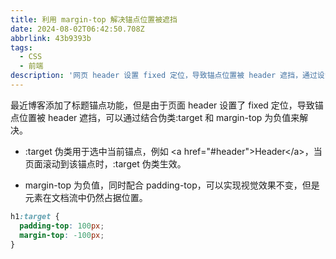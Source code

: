 ```yaml
---
title: 利用 margin-top 解决锚点位置被遮挡
date: 2024-08-02T06:42:50.708Z
abbrlink: 43b9393b
tags:
  - CSS
  - 前端
description: '网页 header 设置 fixed 定位，导致锚点位置被 header 遮挡，通过设置 margin-top 为负值以解决遮挡问题。'
---
```


最近博客添加了标题锚点功能，但是由于页面 header 设置了 fixed 定位，导致锚点位置被 header 遮挡，可以通过结合伪类:target 和 margin-top 为负值来解决。

- :target 伪类用于选中当前锚点，例如 \<a href="#header">Header\</a>，当页面滚动到该锚点时，:target 伪类生效。

- margin-top 为负值，同时配合 padding-top，可以实现视觉效果不变，但是元素在文档流中仍然占据位置。

```css
h1:target {
  padding-top: 100px;
  margin-top: -100px;
}
```
